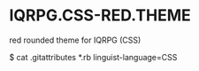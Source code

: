 # IQRPG.CSS-RED.THEME
red rounded theme for IQRPG (CSS)

$ cat .gitattributes
*.rb linguist-language=CSS
